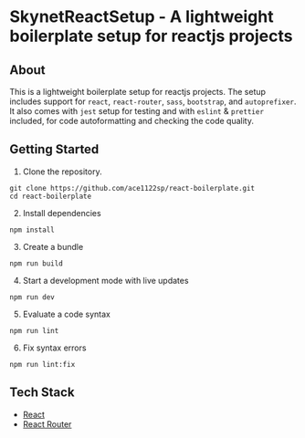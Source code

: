 # **SkynetReactSetup - A lightweight boilerplate setup for reactjs projects**

## About 

This is a lightweight boilerplate setup for reactjs projects. The setup includes support for `react`, `react-router`, `sass`, `bootstrap`, and `autoprefixer`. It also comes with `jest` setup for testing and with `eslint` & `prettier` included, for code autoformatting and checking the code quality.  

## Getting Started

1. Clone the repository.
``` 
git clone https://github.com/ace1122sp/react-boilerplate.git
cd react-boilerplate
```

2. Install dependencies
```
npm install 
```

3. Create a bundle
```
npm run build
```

4. Start a development mode with live updates
```
npm run dev
```

5. Evaluate a code syntax
```
npm run lint
```

6. Fix syntax errors
```
npm run lint:fix
```

## Tech Stack

- [React](https://reactjs.org/)
- [React Router](https://reacttraining.com/react-router/)

